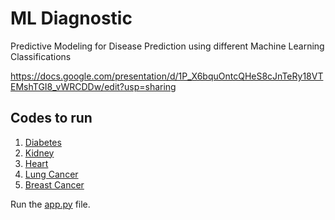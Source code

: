 # ML Diagnostic
Predictive Modeling for Disease Prediction using different Machine Learning Classifications

https://docs.google.com/presentation/d/1P_X6bquOntcQHeS8cJnTeRy18VTEMshTGI8_vWRCDDw/edit?usp=sharing

## Codes to run
1. <a href="https://github.com/ani02b/ML-Diagnostic/blob/main/diabetic.py">Diabetes</a>
2. <a href="https://github.com/ani02b/ML-Diagnostic/blob/main/kidney.py">Kidney</a>
3. <a href="https://github.com/ani02b/ML-Diagnostic/blob/main/heart.py">Heart</a>
4. <a href="https://github.com/ani02b/ML-Diagnostic/blob/main/lung.py">Lung Cancer</a>
5. <a href="https://github.com/ani02b/ML-Diagnostic/blob/main/breast.py">Breast Cancer</a>

Run the <a href="https://github.com/ani02b/ML-Diagnostic/blob/main/app.py">app.py</a> file.
